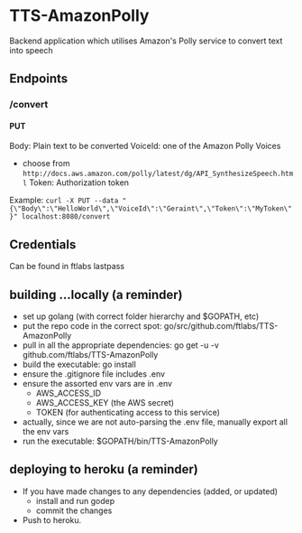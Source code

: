 # TTS-AmazonPolly
Backend application which utilises Amazon's Polly service to convert text into speech

## Endpoints

### /convert
#### PUT
Body: Plain text to be converted
VoiceId: one of the Amazon Polly Voices
* choose from `http://docs.aws.amazon.com/polly/latest/dg/API_SynthesizeSpeech.html`
Token: Authorization token

Example:
`curl -X PUT --data "{\"Body\":\"HelloWorld\",\"VoiceId\":\"Geraint\",\"Token\":\"MyToken\"}" localhost:8080/convert`  

## Credentials

Can be found in ftlabs lastpass

## building ...locally (a reminder)

* set up golang (with correct folder hierarchy and $GOPATH, etc)
* put the repo code in the correct spot: go/src/github.com/ftlabs/TTS-AmazonPolly
* pull in all the appropriate dependencies: go get -u -v github.com/ftlabs/TTS-AmazonPolly
* build the executable: go install
* ensure the .gitignore file includes .env
* ensure the assorted env vars are in .env
   * AWS_ACCESS_ID
   * AWS_ACCESS_KEY (the AWS secret)
   * TOKEN (for authenticating access to this service)
* actually, since we are not auto-parsing the .env file, manually export all the env vars
* run the executable: $GOPATH/bin/TTS-AmazonPolly

## deploying to heroku (a reminder)

* If you have made changes to any dependencies (added, or updated)
   * install and run godep
   * commit the changes
* Push to heroku.
